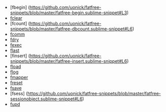 * [fbegin] (https://github.com/uonick/fatfree-snippets/blob/master/fatfree-begin.sublime-snippet#L3)
* [fclear](https://github.com/uonick/fatfree-snippets/blob/master/fatfree-clear.sublime-snippet#L6)
* [fcount] (https://github.com/uonick/fatfree-snippets/blob/master/fatfree-dbcount.sublime-snippet#L6)
* [fcomm](https://github.com/uonick/fatfree-snippets/blob/master/fatfree-commit.sublime-snippet#L3)
* [fdry](https://github.com/uonick/fatfree-snippets/blob/master/fatfree-dry.sublime-snippet#L7)
* [fexec](https://github.com/uonick/fatfree-snippets/blob/master/fatfree-dbexec.sublime-snippet#L6)
* [flast](https://github.com/uonick/fatfree-snippets/blob/master/fatfree-lastinsert.sublime-snippet#L3)
* [finsert] (https://github.com/uonick/fatfree-snippets/blob/master/fatfree-insert.sublime-snippet#L6)
* [fload](https://github.com/uonick/fatfree-snippets/blob/master/fatfree-load.sublime-snippet#L6)
* [flog](https://github.com/uonick/fatfree-snippets/blob/master/fatfree-log.sublime-snippet#L6)
* [fmapper](https://github.com/uonick/fatfree-snippets/blob/master/fatfree-mapper.sublime-snippet#L6)
* [freset](https://github.com/uonick/fatfree-snippets/blob/master/fatfree-reset.sublime-snippet#L6)
* [fsave](https://github.com/uonick/fatfree-snippets/blob/master/fatfree-save.sublime-snippet#L6)
* [fsess] (https://github.com/uonick/fatfree-snippets/blob/master/fatfree-sessionobject.sublime-snippet#L6)
* [fupd](https://github.com/uonick/fatfree-snippets/blob/master/fatfree-update.sublime-snippet#L6)
